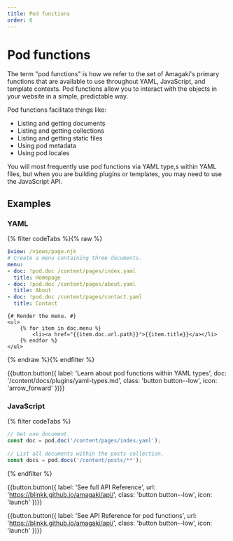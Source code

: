 ```yaml
---
title: Pod functions
order: 0
---
```

# Pod functions

The term "pod functions" is how we refer to the set of Amagaki's primary
functions that are available to use throughout YAML, JavaScript, and template
contexts. Pod functions allow you to interact with the objects in your website
in a simple, predictable way.

Pod functions facilitate things like:

- Listing and getting documents
- Listing and getting collections
- Listing and getting static files
- Using pod metadata
- Using pod locales

You will most frequently use pod functions via YAML type,s within YAML files,
but when you are building plugins or templates, you may need to use the
JavaScript API.

## Examples

### YAML

{% filter codeTabs %}{% raw %}
```yaml:title=/content/pages/index.yaml
$view: /views/page.njk
# Create a menu containing three documents.
menu:
- doc: !pod.doc /content/pages/index.yaml
  title: Homepage
- doc: !pod.doc /content/pages/about.yaml
  title: About
- doc: !pod.doc /content/pages/contact.yaml
  title: Contact
```
```nunjucks:title=/views/page.njk
{# Render the menu. #}
<ul>
    {% for item in doc.menu %}
        <li><a href="{{item.doc.url.path}}">{{item.title}}</a></li>
    {% endfor %}
</ul>
```
{% endraw %}{% endfilter %}

{{button.button({
    label: 'Learn about pod functions within YAML types',
    doc: '/content/docs/plugins/yaml-types.md',
    class: 'button button--low',
    icon: 'arrow_forward'
})}}

### JavaScript

{% filter codeTabs %}
```typescript
// Get one document.
const doc = pod.doc('/content/pages/index.yaml');
 
// List all documents within the posts collection.
const docs = pod.docs('/content/posts/**');
```
{% endfilter %}

{{button.button({
    label: 'See full API Reference',
    url: 'https://blinkk.github.io/amagaki/api/',
    class: 'button button--low',
    icon: 'launch'
})}}

{{button.button({
    label: 'See API Reference for pod functions',
    url: 'https://blinkk.github.io/amagaki/api/',
    class: 'button button--low',
    icon: 'launch'
})}}

